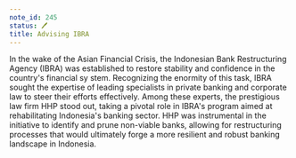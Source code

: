 ```yaml
---
note_id: 245
status: 🖊️
title: Advising IBRA
---
```


In the wake of the Asian Financial Crisis, the Indonesian Bank Restructuring Agency (IBRA) was established to restore stability and confidence in the country's financial sy
stem. Recognizing the enormity of this task, IBRA sought the expertise of leading specialists in private banking and corporate law to steer their efforts effectively. Among
 these experts, the prestigious law firm HHP stood out, taking a pivotal role in IBRA's program aimed at rehabilitating Indonesia's banking sector. HHP was instrumental in 
the initiative to identify and prune non-viable banks, allowing for restructuring processes that would ultimately forge a more resilient and robust banking landscape in Indonesia.